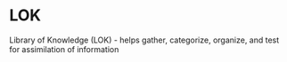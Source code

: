 # LOK
Library of Knowledge (LOK) - helps gather, categorize, organize, and test for assimilation of information
